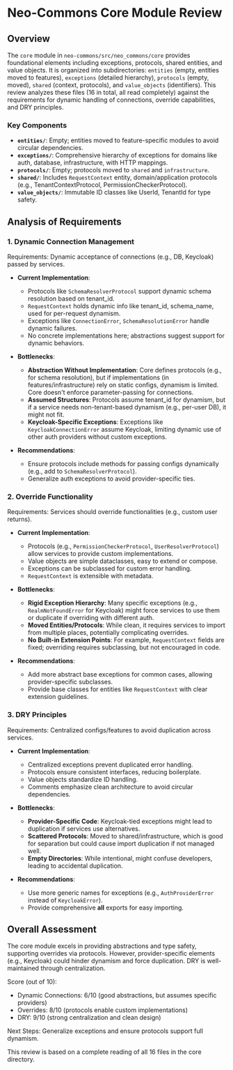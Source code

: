 # Neo-Commons Core Module Review

## Overview
The `core` module in `neo-commons/src/neo_commons/core` provides foundational elements including exceptions, protocols, shared entities, and value objects. It is organized into subdirectories: `entities` (empty, entities moved to features), `exceptions` (detailed hierarchy), `protocols` (empty, moved), `shared` (context, protocols), and `value_objects` (identifiers). This review analyzes these files (16 in total, all read completely) against the requirements for dynamic handling of connections, override capabilities, and DRY principles.

### Key Components
- **`entities/`**: Empty; entities moved to feature-specific modules to avoid circular dependencies.
- **`exceptions/`**: Comprehensive hierarchy of exceptions for domains like auth, database, infrastructure, with HTTP mappings.
- **`protocols/`**: Empty; protocols moved to `shared` and `infrastructure`.
- **`shared/`**: Includes `RequestContext` entity, domain/application protocols (e.g., TenantContextProtocol, PermissionCheckerProtocol).
- **`value_objects/`**: Immutable ID classes like UserId, TenantId for type safety.

## Analysis of Requirements

### 1. Dynamic Connection Management
Requirements: Dynamic acceptance of connections (e.g., DB, Keycloak) passed by services.

- **Current Implementation**:
  - Protocols like `SchemaResolverProtocol` support dynamic schema resolution based on tenant_id.
  - `RequestContext` holds dynamic info like tenant_id, schema_name, used for per-request dynamism.
  - Exceptions like `ConnectionError`, `SchemaResolutionError` handle dynamic failures.
  - No concrete implementations here; abstractions suggest support for dynamic behaviors.

- **Bottlenecks**:
  - **Abstraction Without Implementation**: Core defines protocols (e.g., for schema resolution), but if implementations (in features/infrastructure) rely on static configs, dynamism is limited. Core doesn't enforce parameter-passing for connections.
  - **Assumed Structures**: Protocols assume tenant_id for dynamism, but if a service needs non-tenant-based dynamism (e.g., per-user DB), it might not fit.
  - **Keycloak-Specific Exceptions**: Exceptions like `KeycloakConnectionError` assume Keycloak, limiting dynamic use of other auth providers without custom exceptions.

- **Recommendations**:
  - Ensure protocols include methods for passing configs dynamically (e.g., add to `SchemaResolverProtocol`).
  - Generalize auth exceptions to avoid provider-specific ties.

### 2. Override Functionality
Requirements: Services should override functionalities (e.g., custom user returns).

- **Current Implementation**:
  - Protocols (e.g., `PermissionCheckerProtocol`, `UserResolverProtocol`) allow services to provide custom implementations.
  - Value objects are simple dataclasses, easy to extend or compose.
  - Exceptions can be subclassed for custom error handling.
  - `RequestContext` is extensible with metadata.

- **Bottlenecks**:
  - **Rigid Exception Hierarchy**: Many specific exceptions (e.g., `RealmNotFoundError` for Keycloak) might force services to use them or duplicate if overriding with different auth.
  - **Moved Entities/Protocols**: While clean, it requires services to import from multiple places, potentially complicating overrides.
  - **No Built-in Extension Points**: For example, `RequestContext` fields are fixed; overriding requires subclassing, but not encouraged in code.

- **Recommendations**:
  - Add more abstract base exceptions for common cases, allowing provider-specific subclasses.
  - Provide base classes for entities like `RequestContext` with clear extension guidelines.

### 3. DRY Principles
Requirements: Centralized configs/features to avoid duplication across services.

- **Current Implementation**:
  - Centralized exceptions prevent duplicated error handling.
  - Protocols ensure consistent interfaces, reducing boilerplate.
  - Value objects standardize ID handling.
  - Comments emphasize clean architecture to avoid circular dependencies.

- **Bottlenecks**:
  - **Provider-Specific Code**: Keycloak-tied exceptions might lead to duplication if services use alternatives.
  - **Scattered Protocols**: Moved to shared/infrastructure, which is good for separation but could cause import duplication if not managed well.
  - **Empty Directories**: While intentional, might confuse developers, leading to accidental duplication.

- **Recommendations**:
  - Use more generic names for exceptions (e.g., `AuthProviderError` instead of `KeycloakError`).
  - Provide comprehensive __all__ exports for easy importing.

## Overall Assessment
The core module excels in providing abstractions and type safety, supporting overrides via protocols. However, provider-specific elements (e.g., Keycloak) could hinder dynamism and force duplication. DRY is well-maintained through centralization.

Score (out of 10):
- Dynamic Connections: 6/10 (good abstractions, but assumes specific providers)
- Overrides: 8/10 (protocols enable custom implementations)
- DRY: 9/10 (strong centralization and clean design)

Next Steps: Generalize exceptions and ensure protocols support full dynamism.

This review is based on a complete reading of all 16 files in the core directory.
